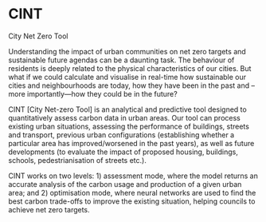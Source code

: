 # CINT
City Net Zero Tool

Understanding the impact of urban communities on net zero targets and sustainable future agendas can be a daunting task. The behaviour of residents is deeply related to the physical characteristics of our cities. But what if we could calculate and visualise in real-time how sustainable our cities and neighbourhoods are today, how they have been in the past and –more importantly—how they could be in the future?

CINT [City Net-zero Tool] is an analytical and predictive tool designed to quantitatively assess carbon data in urban areas. Our tool can process existing urban situations, assessing the performance of buildings, streets and transport, previous urban configurations (establishing whether a particular area has improved/worsened in the past years), as well as future developments (to evaluate the impact of proposed housing, buildings, schools, pedestrianisation of streets etc.).

CINT works on two levels: 1) assessment mode, where the model returns an accurate analysis of the carbon usage and production of a given urban area; and 2) optimisation mode, where neural networks are used to find the best carbon trade-offs to improve the existing situation, helping councils to achieve net zero targets.

